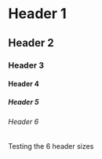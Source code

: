 # Header 1
## Header 2
### Header 3
#### Header 4
##### Header 5
###### Header 6

Testing the 6 header sizes
